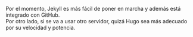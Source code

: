 Por el momento, Jekyll es más fácil de poner en marcha y además está integrado con GitHub.  
Por otro lado, si se va a usar otro servidor, quizá Hugo sea más adecuado por su velocidad y potencia.
